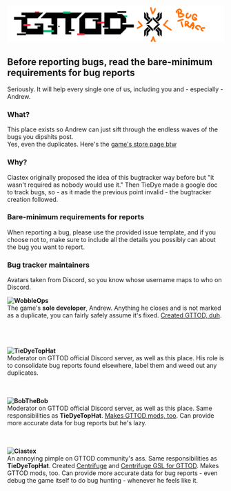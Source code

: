 ![img](https://github.com/Ciastex/ArcadeCoinBugCentral/blob/master/gttod_bugtracc.png)

## Before reporting bugs, read the bare-minimum requirements for bug reports
Seriously. It will help every single one of us, including you and - especially - Andrew.

### What?
This place exists so Andrew can just sift through the endless waves of the bugs you dipshits post.  
Yes, even the duplicates. Here's the [game's store page btw](https://store.steampowered.com/app/541200/Get_To_The_Orange_Door)

### Why?
Ciastex originally proposed the idea of this bugtracker way before but "it wasn't required as nobody would use it." Then TieDye made a google doc to track bugs, so - as it made the previous point invalid - the bugtracker creation followed.

### Bare-minimum requirements for reports
When reporting a bug, please use the provided issue template, and if you choose not to, make sure to include all the details you possibly can about the bug you want to report.

### Bug tracker maintainers  
Avatars taken from Discord, so you know whose username maps to who on Discord.  
  
**WobbleOps**<img align="left" src="https://cdn.discordapp.com/avatars/167748753263034368/a_32ebd62073f5555a7ddefbafb0bf4903.png?size=128"></img>  
The game's **sole developer**, Andrew. Anything he closes and is not marked as a duplicate, you can fairly safely assume it's fixed. [Created GTTOD, duh](https://store.steampowered.com/app/541200/Get_To_The_Orange_Door).
&nbsp;  
&nbsp;    
&nbsp;  

**TieDyeTopHat**<img align="left" src="https://cdn.discordapp.com/avatars/143132670052794378/bd36ae1fb7f916e540faa5e7c4879434.png?size=128"></img>  
Moderator on GTTOD official Discord server, as well as this place. His role is to consolidate bug reports found elsewhere, label them and weed out any duplicates.
&nbsp;  
&nbsp;  
&nbsp;  

**BobTheBob**<img align="left" src="https://cdn.discordapp.com/avatars/239314727937900544/be7b2df2b44213df48c1f073d9ccf363.png?size=128"></img>    
Moderator on GTTOD official Discord server, as well as this place. Same responsibilities as **TieDyeTopHat**. [Makes GTTOD mods, too](https://github.com/BobTheBob9?tab=repositories). Can provide more accurate data for bug reports but he's lazy.  
&nbsp;  
&nbsp;  

**Ciastex**<img align="left" src="https://cdn.discordapp.com/avatars/85162981125541888/3a62f9cdbdbaf5cef6d991f1a5c5271b.png?size=128"></img>   
An annoying pimple on GTTOD community's ass. Same responsibilities as **TieDyeTopHat**. Created [Centrifuge](https://github.com/Ciastex/Centrifuge#readme) and [Centrifuge GSL for GTTOD](https://github.com/Ciastex/Centrifuge.GTTOD). Makes GTTOD mods, too. Can provide more accurate data for bug reports - even debug the game itself to do bug hunting - whenever he feels like it.
&nbsp;  
&nbsp;  
&nbsp; 
    
